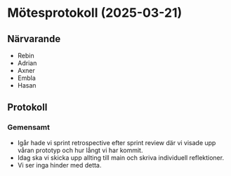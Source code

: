 # Mötesprotokoll (2025-03-21)

## Närvarande

- Rebin
- Adrian
- Axner
- Embla
- Hasan

## Protokoll

### Gemensamt

- Igår hade vi sprint retrospective efter sprint review där vi visade upp våran prototyp och hur långt vi har kommit.
- Idag ska vi skicka upp allting till main och skriva individuell reflektioner.
- Vi ser inga hinder med detta.
